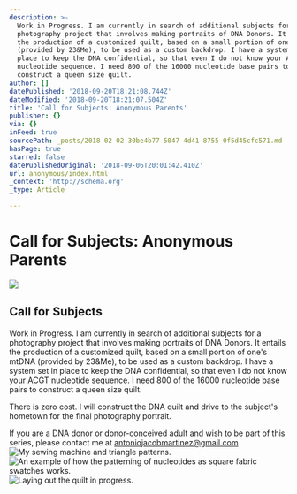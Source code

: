```yaml
---
description: >-
  Work in Progress. I am currently in search of additional subjects for a
  photography project that involves making portraits of DNA Donors. It entails
  the production of a customized quilt, based on a small portion of one’s mtDNA
  (provided by 23&Me), to be used as a custom backdrop. I have a system set in
  place to keep the DNA confidential, so that even I do not know your ACGT
  nucleotide sequence. I need 800 of the 16000 nucleotide base pairs to
  construct a queen size quilt.
author: []
datePublished: '2018-09-20T18:21:08.744Z'
dateModified: '2018-09-20T18:21:07.504Z'
title: 'Call for Subjects: Anonymous Parents'
publisher: {}
via: {}
inFeed: true
sourcePath: _posts/2018-02-02-30be4b77-5047-4d41-8755-0f5d45cfc571.md
hasPage: true
starred: false
datePublishedOriginal: '2018-09-06T20:01:42.410Z'
url: anonymous/index.html
_context: 'http://schema.org'
_type: Article

---
```

# Call for Subjects: Anonymous Parents
![](https://the-grid-user-content.s3-us-west-2.amazonaws.com/b4e82ab0-2640-4490-a6b1-8982d8a6d1aa.jpg)

## Call for Subjects

Work in Progress. I am currently in search of additional subjects for a photography project that involves making portraits of DNA Donors. It entails the production of a customized quilt, based on a small portion of one's mtDNA (provided by 23&Me), to be used as a custom backdrop. I have a system set in place to keep the DNA confidential, so that even I do not know your ACGT nucleotide sequence. I need 800 of the 16000 nucleotide base pairs to construct a queen size quilt.

There is zero cost. I will construct the DNA quilt and drive to the subject's hometown for the final photography portrait.

If you are a DNA donor or donor-conceived adult and wish to be part of this series, please contact me at antoniojacobmartinez@gmail.com
![My sewing machine and triangle patterns.](https://the-grid-user-content.s3-us-west-2.amazonaws.com/ab8afae8-6168-456b-afe2-4434818f76be.jpg)
![An example of how the patterning of nucleotides as square fabric swatches works.   ](https://the-grid-user-content.s3-us-west-2.amazonaws.com/16c67f3c-890a-47df-b3d2-a4168ca86e59.jpg)
![Laying out the quilt in progress.](https://the-grid-user-content.s3-us-west-2.amazonaws.com/7544e0a2-49ae-4acb-b5cb-39cf2b99d09b.jpg)